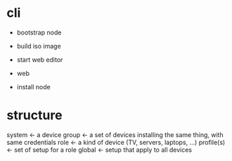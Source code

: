 


# cli

- bootstrap node
- build iso image
- start web editor



- web
- install node

# structure

system <- a device
  group <- a set of devices installing the same thing, with same credentials
    role <- a kind of device (TV, servers, laptops, ...)
      profile(s) <- set of setup for a role 
global <- setup that apply to all devices
